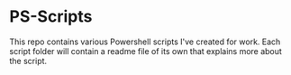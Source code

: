 # PS-Scripts
This repo contains various Powershell scripts I've created for work. Each script folder will contain a readme file of its own that explains more about the script.
